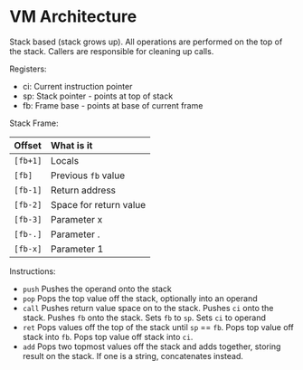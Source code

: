 # VM Architecture

 Stack based (stack grows up).  All operations are performed on the top of the stack.  Callers are responsible for cleaning up calls.
 
 Registers:
   - ci: Current instruction pointer
   - sp: Stack pointer - points at top of stack
   - fb: Frame base - points at base of current frame
  
 
 Stack Frame:
 
 | Offset    | What is it |
 |:--------- |:---------- |
 |  `[fb+1]` | Locals
 |  `[fb]`   | Previous `fb` value
 |  `[fb-1]` | Return address
 |  `[fb-2]` | Space for return value
 |  `[fb-3]` | Parameter x
 |  `[fb-.]` | Parameter .
 |  `[fb-x]` | Parameter 1
 
 Instructions:
 
   - `push` Pushes the operand onto the stack
   - `pop`  Pops the top value off the stack, optionally into an operand
   - `call` Pushes return value space on to the stack.  Pushes `ci` onto the stack.  Pushes `fb` onto the stack.  Sets `fb` to `sp`.  Sets `ci` to operand
   - `ret`  Pops values off the top of the stack until `sp` == `fb`.  Pops top value off stack into `fb`.  Pops top value off stack into `ci`.
   - `add`  Pops two topmost values off the stack and adds together, storing result on the stack.  If one is a string, concatenates instead.